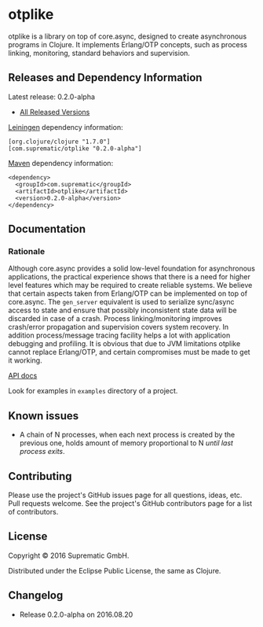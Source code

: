 # otplike

otplike is a library on top of core.async, designed to create asynchronous
programs in Clojure. It implements Erlang/OTP concepts, such as process linking,
monitoring, standard behaviors and supervision.


## Releases and Dependency Information

Latest release: 0.2.0-alpha

* [All Released Versions][1]

[Leiningen][2] dependency information:

    [org.clojure/clojure "1.7.0"]
    [com.suprematic/otplike "0.2.0-alpha"]

[Maven][3] dependency information:

    <dependency>
      <groupId>com.suprematic</groupId>
      <artifactId>otplike</artifactId>
      <version>0.2.0-alpha</version>
    </dependency>


## Documentation

### Rationale

Although core.async provides a solid low-level foundation for asynchronous
applications, the practical experience shows that there is a need for higher
level features which may be required to create reliable systems. We believe
that certain aspects taken from Erlang/OTP can be implemented on top of
core.async. The `gen_server` equivalent is used to serialize sync/async access
to state and ensure that possibly inconsistent state data will be discarded
in case of a crash. Process linking/monitoring improves crash/error propagation
and supervision covers system recovery. In addition process/message tracing
facility helps a lot with application debugging and profiling. It is obvious
that due to JVM limitations otplike cannot replace Erlang/OTP, and certain
compromises must be made to get it working.

[API docs][4]

Look for examples in `examples` directory of a project.


## Known issues

* A chain of N processes, when each next process is created by the previous one,
holds amount of memory proportional to N _until last process exits_.


## Contributing

Please use the project's GitHub issues page for all questions, ideas, etc.
Pull requests welcome. See the project's GitHub contributors page for a list of
contributors.


## License

Copyright © 2016 Suprematic GmbH.

Distributed under the Eclipse Public License, the same as Clojure.


## Changelog

* Release 0.2.0-alpha on 2016.08.20


[1]: http://search.maven.org/#search%7Cgav%7C1%7Cg%3A%22com.suprematic%22%20AND%20a%3A%22otplike%22
[2]: https://github.com/technomancy/leiningen
[3]: http://maven.apache.org/
[4]: https://suprematic.github.io/otplike/index.html
